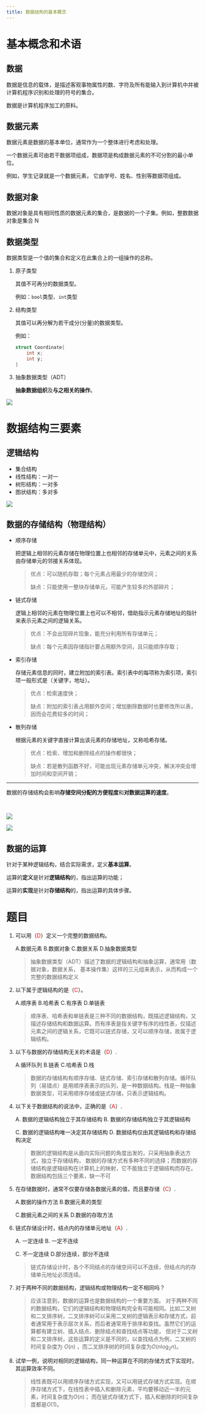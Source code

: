 ```yaml
---
title: 数据结构的基本概念
---
```


# 基本概念和术语

## 数据

数据是信息的载体，是描述客观事物属性的数、字符及所有能输入到计算机中并被计算机程序识别和处理的符号的集合。

数据是计算机程序加工的原料。

## 数据元素

数据元素是数据的基本单位，通常作为一个整体进行考虑和处理。

一个数据元素可由若干数据项组成，数据项是构成数据元素的不可分割的最小单位。

例如，学生记录就是一个数据元素， 它由学号、姓名、性别等数据项组成。

## 数据对象

数据对象是具有相同性质的数据元素的集合，是数据的一个子集。例如，整数数据对象是集合 N

## 数据类型

数据类型是一个值的集合和定义在此集合上的一组操作的总称。

1. 原子类型

   其值不可再分的数据类型。

   例如：`bool`类型、`int`类型

2. 结构类型

   其值可以再分解为若干成分(分量)的数据类型。

   例如：

   ```cpp
   struct Coordinate{
       int x;
       int y;
   }
   ```

3. 抽象数据类型（ADT）

   **抽象数据组织**及**与之相关的操作**。

![](./assets/1.png)

# 数据结构三要素

## 逻辑结构

- 集合结构
- 线性结构：一对一
- 树形结构：一对多
- 图状结构：多对多

![](https://www.hello-algo.com/chapter_data_structure/classification_of_data_structure.assets/classification_logic_structure.png)

## 数据的存储结构（物理结构）

- 顺序存储

  把逻辑上相邻的元素存储在物理位置上也相邻的存储单元中，元素之间的关系由存储单元的邻接关系体现。

  > 优点：可以随机存取；每个元素占用最少的存储空间；
  >
  > 缺点：只能使用一整块存储单元，可能产生较多的外部碎片；

- 链式存储

  逻辑上相邻的元素在物理位置上也可以不相邻，借助指示元素存储地址的指针来表示元素之间的逻辑关系。

  > 优点：不会出现碎片现象，能充分利用所有存储单元；
  >
  > 缺点：每个元素因存储指针要占用额外空间，且只能顺序存取；

- 索引存储

  存储元素信息的同时，建立附加的索引表。索引表中的每项称为索引项，索引项一般形式是（关键字，地址）。

  > 优点：检索速度快；
  >
  > 缺点：附加的索引表占用额外空间；增加删除数据时也要修改所以表，因而会花费较多的时间；

- 散列存储

  根据元素的关键字直接计算出该元素的存储地址，又称哈希存储。

  > 优点：检索、增加和删除结点的操作都很快；
  >
  > 缺点：若是散列函数不好，可能出现元素存储单元冲突，解决冲突会增加时间和空间开销；

---

数据的存储结构会影响**存储空间分配的方便程度**和**对数据运算的速度**。

<br/>

![](https://www.hello-algo.com/chapter_data_structure/classification_of_data_structure.assets/computer_memory_location.png)

![](https://www.hello-algo.com/chapter_data_structure/classification_of_data_structure.assets/classification_phisical_structure.png)

## 数据的运算

针对于某种逻辑结构，结合实际需求，定义**基本运算**。

运算的**定义**是针对**逻辑结构**的，指出运算的功能；

运算的**实现**是针对**存储结构**的，指出运算的具体步骤。

# 题目

1.  可以用（<span style="color:red;">D</span>）定义一个完整的数据结构。

    A.数据元素 B.数据对象 C.数据关系 D.抽象数据类型

    > 抽象数据类型（ADT）描述了数据的逻辑结构和抽象运算，通常用（数据对象，数据关系， 基本操作集）这样的三元组来表示，从而构成一个完整的数据结构定义

2.  以下属于逻辑结构的是（<span style="color:red;">C</span>）。

    A.顺序表 B.哈希表 C.有序表 D.单链表

    > 顺序表、哈希表和单链表是三种不同的数据结构，既描述逻辑结构，又描述存储结构和数据运算。而有序表是指关键字有序的线性表，仅描述元素之间的逻辑关系，它既可以链式存储，又可以顺序存储，故属于逻辑结构。

3.  以下与数据的存储结构无关的术语是（<span style="color:red;">D</span>）.

    A.循环队列 B.链表 C.哈希表 D.栈

    > 数据的存储结构有顺序存储、链式存储、索引存储和散列存储。循环队列（易错点）是用顺序表表示的队列，是一种数据结构。栈是一种抽象数据类型，可采用顺序存储或链式存储，只表示逻辑结构。

4.  以下关于数据结构的说法中，正确的是（<span style="color:red;">A</span>）.

    A. 数据的逻辑结构独立于其存储结构 B. 数据的存储结构独立于其逻辑结构

    C. 数据的逻辑结构唯一决定其存储结构 D. 数据结构仅由其逻辑结构和存储结构决定

    > 数据的逻辑结构是从面向实际问题的角度出发的，只采用抽象表达方式，独立于存储结构， 数据的存储方式有多种不同的选择；而数据的存储结构是逻辑结构在计算机上的映射，它不能独立于逻辑结构而存在。数据结构包括三个要素，缺一不可

5.  在存储数据时，通常不仅要存储各数据元素的值，而且要存储（<span style="color:red;">C</span>）.

    A.数据的操作方法 B.数据元素的类型

    C.数据元素之间的关系 D.数据的存取方法

6.  链式存储设计时，结点内的存储单元地址（<span style="color:red;">A</span>）.

    A. 一定连续 B. 一定不连续

    C. 不一定连续 D.部分连续，部分不连续

    > 链式存储设计时，各个不同结点的存储空间可以不连续，但结点内的存储单元地址必须连续。

7.  对于两种不同的数据结构，逻辑结构或物理结构一定不相同吗？

    > 应该注意到，数据的运算也是数据结构的一个重要方面。 对于两种不同的数据结构，它们的逻辑结构和物理结构完全有可能相同。比如二叉树和二叉排序树，二叉排序树可以采用二叉树的逻辑表示和存储方式，前者通常用于表示层次关系，而后者通常用于排序和查找。虽然它们的运算都有建立树、插入结点、删除结点和查找结点等功能， 但对于二叉树和二叉排序树，这些运算的定义是不同的，以查找结点为例，二叉树的时间复杂度为 $O(n)$ ，而二叉排序树的时间复杂度为$O(n\log_2{n})$。

8.  试举一例，说明对相同的逻辑结构，同一种运算在不同的存储方式下实现时，其运算效率不同。

    > 线性表既可以用顺序存储方式实现，又可以用链式存储方式实现。在顺序存储方式下，在线性表中插入和删除元素，平均要移动近一半的元素，时间复杂度为$O(n)$；
    > 而在链式存储方式下，插入和删除的时间复杂度都是$O(1)$。
